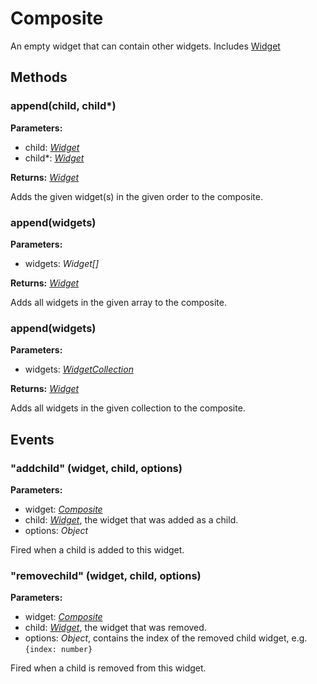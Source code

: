 ---
---
# Composite

An empty widget that can contain other widgets.
Includes [Widget](Widget.md)

## Methods

### append(child, child*)


**Parameters:** 

- child: *[Widget](Widget.md)*
- child*: *[Widget](Widget.md)*

**Returns:** *[Widget](Widget.md)*

Adds the given widget(s) in the given order to the composite.

### append(widgets)


**Parameters:** 

- widgets: *Widget[]*

**Returns:** *[Widget](Widget.md)*

Adds all widgets in the given array to the composite.

### append(widgets)


**Parameters:** 

- widgets: *[WidgetCollection](WidgetCollection.md)*

**Returns:** *[Widget](Widget.md)*

Adds all widgets in the given collection to the composite.


## Events

### "addchild" (widget, child, options)

**Parameters:** 

- widget: *[Composite](Composite.md)*
- child: *[Widget](Widget.md)*, the widget that was added as a child.
- options: *Object*

Fired when a child is added to this widget.

### "removechild" (widget, child, options)

**Parameters:** 

- widget: *[Composite](Composite.md)*
- child: *[Widget](Widget.md)*, the widget that was removed.
- options: *Object*, contains the index of the removed child widget, e.g. `{index: number}`

Fired when a child is removed from this widget.

